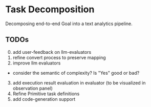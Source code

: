 # Task Decomposition
Decomposing end-to-end Goal into a text analytics pipeline.

## TODOs
0. add user-feedback on llm-evaluators
1. refine convert process to preserve mapping
2. improve llm evaluators
- consider the semantic of complexity? Is "Yes" good or bad?
3. add execution result evaluation in evaluator (to be visualized in observation panel)
4. Refine Primitive task definitions
5. add code-generation support
